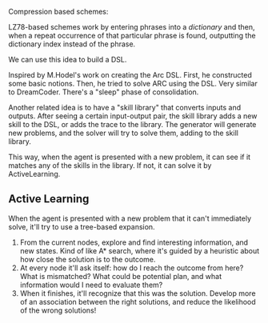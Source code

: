 

Compression based schemes:

LZ78-based schemes work by entering phrases into a *dictionary* and then, when a repeat occurrence of that particular phrase is found, outputting the dictionary index instead of the phrase.

We can use this idea to build a DSL.


Inspired by M.Hodel's work on creating the Arc DSL.
First, he constructed some basic notions. Then, he tried to solve ARC using the DSL.
Very similar to DreamCoder.
There's a "sleep" phase of consolidation.

Another related idea is to have a "skill library" that converts inputs and outputs.
After seeing a certain input-output pair, the skill library adds a new skill to the DSL, or adds the trace to the library.
The generator will generate new problems, and the solver will try to solve them, adding to the skill library.

This way, when the agent is presented with a new problem, it can see if it matches any of the skills in the library. If not, 
it can solve it by ActiveLearning.


## Active Learning

When the agent is presented with a new problem that it can't immediately solve, it'll try to use a tree-based expansion.

1. From the current nodes, explore and find interesting information, and new states. Kind of like A* search, where it's guided
 by a heuristic about how close the solution is to the outcome.
2. At every node it'll ask itself: how do I reach the outcome from here? What is mismatched? What could be potential plan, and what information
 would I need to evaluate them?
3. When it finishes, it'll recognize that this was the solution. Develop more of an association between the right solutions, and 
 reduce the likelihood of the wrong solutions!
